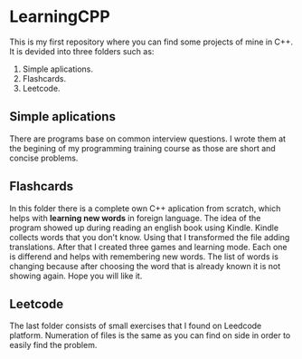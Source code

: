 
# LearningCPP

This is my first repository where you can find some projects of mine in C++. It is devided into three folders such as:

1. Simple aplications.
2. Flashcards.
3. Leetcode.

## Simple aplications

There are programs base on common interview questions. I wrote them at the begining of my programming training course as those are short and concise problems.

## Flashcards

In this folder there is a complete own C++ aplication from scratch, which helps with **learning new words** in foreign language. The idea of the program showed up during reading an english book using Kindle. Kindle collects words that you don't know. Using that I transformed the file adding translations. After that I created three games and learning mode. Each one is differend and helps with remembering new words. The list of words is changing because after choosing the word that is already known it is not showing again. Hope you will like it.

## Leetcode

The last folder consists of small exercises that I found on Leedcode platform. Numeration of files is the same as you can find on side in order to easily find the problem.

